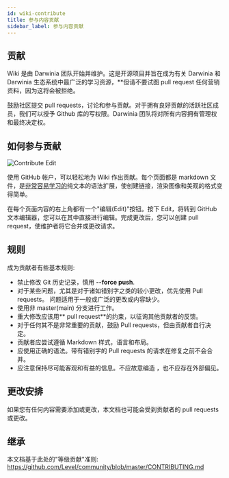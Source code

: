 ```yaml
---
id: wiki-contribute
title: 参与内容贡献
sidebar_label: 参与内容贡献
---
```


## 贡献
Wiki 是由 Darwinia 团队开始并维护。这是开源项目并旨在成为有关 Darwinia 和 Darwinia 生态系统中最广泛的学习资源，**但请不要试图 pull request 任何营销资料，因为这将会被拒绝。

鼓励社区提交 pull requests，讨论和参与贡献。对于拥有良好贡献的活跃社区成员，我们可以授予 Github 库的写权限。Darwinia 团队将对所有内容拥有管理权和最终决定权。

## 如何参与贡献

![Contribute Edit](assets/contribute-edit.png)

使用 GitHub 帐户，可以轻松地为 Wiki 作出贡献。每个页面都是 markdown 文件，是[非常容易学习的](https://guides.github.com/features/mastering-markdown/)纯文本的语法扩展，使创建链接，渲染图像和美观的格式变得简单。

在每个页面内容的右上角都有一个"编辑(Edit)"按钮。按下 Edit，将转到 GitHub 文本编辑器，您可以在其中直接进行编辑。完成更改后，您可以创建 pull request，使维护者将它合并或更改请求。

## 规则
成为贡献者有些基本规则:

- 禁止修改 Git 历史记录，慎用 **--force push**.
- 对于某些问题，尤其是对于诸如错别字之类的较小更改，优先使用 Pull requests。 问题适用于一般或广泛的更改或内容缺少。
- 使用非 master(main) 分支进行工作。
- 重大修改应该用** pull request**的约束，以征询其他贡献者的反馈。
- 对于任何其不是非常重要的贡献，鼓励 Pull requests，但由贡献者自行决定。
- 贡献者应尝试遵循 Markdown 样式，语言和布局。
- 应使用正确的语法。带有错别字的 Pull requests 的请求在修复之前不会合并。
- 应注意保持尽可能客观和有益的信息。不应故意编造 ，也不应存在外部偏见。

## 更改安排
如果您有任何内容需要添加或更改，本文档也可能会受到贡献者的 pull requests 或更改。

## 继承
本文档基于此处的"等级贡献"准则: https://github.com/Level/community/blob/master/CONTRIBUTING.md